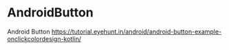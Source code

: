 # AndroidButton
Android Button
https://tutorial.eyehunt.in/android/android-button-example-onclickcolordesign-kotlin/
